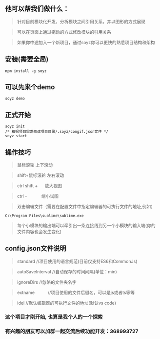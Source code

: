 
## 他可以帮我们做什么：
> 针对目前模块化开发，分析模块之间引用关系，并以图形的方式展现

> 可以在页面上通过拖动的方式修改模块的引用关系

> 如果你中途加入一个新项目，通过soyz你可以更快的熟悉项目结构和架构



## 安装(需要全局)
````
npm install -g soyz
````
## 可以先来个demo
````
soyz demo
````
## 正式开始
````
soyz init
/* 根据项目需求修改项目目录/.soyz/congif.json文件 */
soyz start
````

## 操作技巧
> 鼠标滚轮           上下滚动

> shift+鼠标滚轮     左右滚动

> ctrl shift +      放大视图

> ctrl -            缩小试图

> 双击编辑文件（需要在配置文件中指定编辑器的可执行文件的地址,例如）

````
C:\Program Files\sublime\sublime.exe
````

> 每个小模块的输出端可以牵引出一条连接线到另一个小模块的输入端(你的文件内容也会发生变化)

## config.json文件说明
> standard          //项目使用的语言规范(目前仅支持ES6和CommonJs)

> autoSaveInterval  //自动保存的时间间隔(单位：min)

> ignoreDirs        //忽略的文件夹名字

> extname           //项目使用的文件后缀名，可以是js或者ts等等

> idel              //默认编辑器的可执行文件的地址(默认vs code)


### 这个项目才刚开始, 也算是我个人的一个探索
### 有兴趣的朋友可以加群一起交流后续功能开发：368993727
